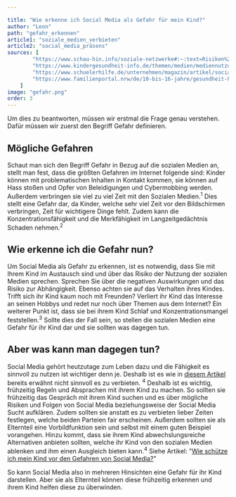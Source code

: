 ```yaml
---

title: "Wie erkenne ich Social Media als Gefahr für mein Kind?"
author: "Leon"
path: "gefahr_erkennen"
article1: "soziale_medien_verbieten"
article2: "social_media_präsens"
sources: [
        "https://www.schau-hin.info/soziale-netzwerke#:~:text=Risiken%20und%20Einstellungen%20im%20Überblick,in%20Kontakt%20zu%20Fremden%20kommen",
        "https://www.kindergesundheit-info.de/themen/medien/mediennutzung/medien-gefahren/#:~:text=Kindern%2C%20die%20sehr%20viel%20Zeit,Merkfähigkeit%20im%20Langzeitgedächtnis%20Schaden%20nehmen",
        "https://www.schuelerhilfe.de/unternehmen/magazin/artikel/social-media-sucht-bei-kindern-vorbeugen-erkennen-und-bekaempfen/#:~:text=Erste%20Anzeichen%20einer%20problematischen%20Social,oder%20gar%20nicht%20mehr%20statt",
        "https://www.familienportal.nrw/de/10-bis-16-jahre/gesundheit-kind/mediensucht"
    ]
image: "gefahr.png"
order: 3
---
```


Um dies zu beantworten, müssen wir erstmal die Frage genau verstehen. Dafür müssen wir zuerst den Begriff Gefahr definieren.
## Mögliche Gefahren
Schaut man sich den Begriff Gefahr in Bezug auf die sozialen Medien an, stellt man fest, dass die größten Gefahren im Internet folgende sind:
Kinder können mit problematischen Inhalten in Kontakt kommen, sie können auf Hass stoßen und Opfer von Beleidigungen und Cybermobbing werden. Außerdem verbringen sie viel zu viel Zeit mit den Sozialen Medien.<sup>1</sup> Dies stellt eine Gefahr dar, da Kinder, welche sehr viel Zeit vor den Bildschirmen verbringen, Zeit für wichtigere Dinge fehlt. Zudem kann die Konzentrationsfähigkeit und die Merkfähigkeit im Langzeitgedächtnis Schaden nehmen.<sup>2</sup>
## Wie erkenne ich die Gefahr nun?
Um Social Media als Gefahr zu erkennen, ist es notwendig, dass Sie mit Ihrem Kind im Austausch sind und über das Risiko der Nutzung der sozialen Medien sprechen. Sprechen Sie über die negativen Auswirkungen und das Risiko zur Abhängigkeit. Ebenso achten sie auf das Verhalten ihres Kindes. Trifft sich ihr Kind kaum noch mit Freunden? Verliert ihr Kind das Interesse an seinen Hobbys und redet nur noch über Themen aus dem Internet? Ein weiterer Punkt ist, dass sie bei ihrem Kind Schlaf und Konzentrationsmangel feststellen.<sup>3</sup> Sollte dies der Fall sein, so stellen die sozialen Medien eine Gefahr für ihr Kind dar und sie sollten was dagegen tun.
## Aber was kann man dagegen tun?
Social Media gehört heutzutage zum Leben dazu und die Fähigkeit es sinnvoll zu nutzen ist wichtiger denn je. Deshalb ist es wie in <a href="/article/soziale_medien_verbieten">diesem Artikel</a> bereits erwähnt nicht sinnvoll es zu verbieten. <sup>4</sup> Deshalb ist es wichtig, frühzeitig Regeln und Absprachen mit ihrem Kind zu machen. So sollten sie frühzeitig das Gespräch mit ihrem Kind suchen und es über mögliche Risiken und Folgen von Social Media beziehungsweise der Social Media Sucht aufklären. Zudem sollten sie anstatt es zu verbieten lieber Zeiten festlegen, welche beiden Parteien fair erscheinen. Außerdem sollten sie als Elternteil eine Vorbildfunktion sein und selbst mit einem guten Beispiel vorangehen. Hinzu kommt, dass sie ihrem Kind abwechslungsreiche Alternativen anbieten sollten, welche ihr Kind von den sozialen Medien ablenken und ihm einen Ausgleich bieten kann.<sup>4</sup> Siehe Artikel: "<a href="/article/alternativen">Wie schütze ich mein Kind vor den Gefahren von Social Media?</a>"

So kann Social Media also in mehreren Hinsichten eine Gefahr für ihr Kind darstellen. Aber sie als Elternteil können diese frühzeitig erkennen und ihrem Kind helfen diese zu überwinden.